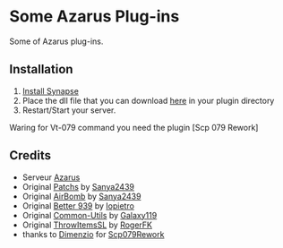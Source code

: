 # Some Azarus Plug-ins
Some of Azarus plug-ins.

## Installation
1. [Install Synapse](https://github.com/SynapseSL/Synapse/wiki#hosting-guides)
2. Place the dll file that you can download [here](https://github.com/warquys/Azarus-Plugin/releases) in your plugin directory
3. Restart/Start your server.

Waring for Vt-079 command you need the plugin [Scp 079 Rework]


## Credits
* Serveur [Azarus](https://discord.gg/EnFngM8)
* Original [Patchs](https://github.com/sanyae2439/SanyaPlugin_Exiled) by [Sanya2439](https://github.com/sanyae2439)
* Original [AirBomb](https://github.com/sanyae2439/SanyaPlugin_Exiled) by [Sanya2439](https://github.com/sanyae2439)
* Original [Better 939](https://github.com/iopietro/BetterScp939) by [Iopietro](https://github.com/iopietro)
* Original [Common-Utils](https://github.com/Exiled-Team/Common-Utils) by [Galaxy119](https://github.com/galaxy119)
* Original [ThrowItemsSL](https://github.com/RogerFK/ThrowItemsSL) by [RogerFK](https://github.com/RogerFK)
* thanks to [Dimenzio](https://github.com/GrafDimenzio) for [Scp079Rework](https://github.com/SynapseSL/Scp079Rework)
